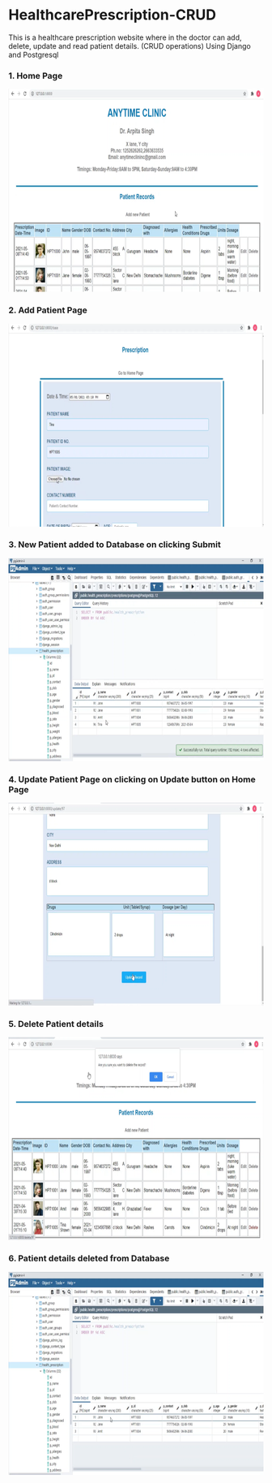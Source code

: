 # HealthcarePrescription-CRUD
This is a healthcare prescription website where in the doctor can add, delete, update and read patient details. (CRUD operations)
Using Django and Postgresql

<h3>1. Home Page </h3>
<img src="Image/Screenshot (108).png" height="400">

<h3>2. Add Patient Page </h3>
<img src="Image/Screenshot (114).png" height="400">

<h3>3. New Patient added to Database on clicking Submit </h3>
<img src="Image/Screenshot (109).png" height="400">

<h3>4. Update Patient Page on clicking on Update button on Home Page </h3>
<img src="Image/Screenshot (111).png" height="400">

<h3>5. Delete Patient details </h3>
<img src="Image/Screenshot (112).png" height="400">

<h3>6. Patient details deleted from Database </h3>
<img src="Image/Screenshot (113).png" height="400">
